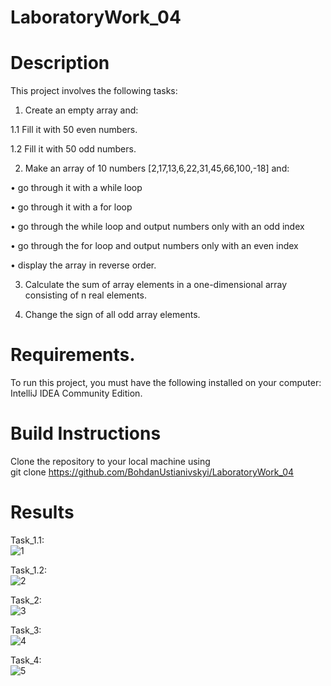 # LaboratoryWork_04
# Description
This project involves the following tasks:

1. Create an empty array and:

1.1 Fill it with 50 even numbers.

1.2 Fill it with 50 odd numbers.

2. Make an array of 10 numbers [2,17,13,6,22,31,45,66,100,-18] and:

• go through it with a while loop

• go through it with a for loop

• go through the while loop and output numbers only with an odd index

• go through the for loop and output numbers only with an even index

• display the array in reverse order.

3. Calculate the sum of array elements in a one-dimensional array consisting of n real elements.

4. Change the sign of all odd array elements.

# Requirements.
To run this project, you must have the following installed on your computer: IntelliJ IDEA Community Edition.

# Build Instructions
Clone the repository to your local machine using <br>
git clone https://github.com/BohdanUstianivskyi/LaboratoryWork_04

# Results

Task_1.1: <br>
![1](https://github.com/BohdanUstianivskyi/LaboratoryWork_04/assets/132481363/9767fb80-f0ac-4a43-9955-f002a7686be5)

Task_1.2: <br>
![2](https://github.com/BohdanUstianivskyi/LaboratoryWork_04/assets/132481363/2906ad1d-6c9b-4065-9d51-2ea5c711aff6)

Task_2: <br>
![3](https://github.com/BohdanUstianivskyi/LaboratoryWork_04/assets/132481363/9cdac730-9ff3-46e4-8fd2-9a2bba7b503d)

Task_3: <br>
![4](https://github.com/BohdanUstianivskyi/LaboratoryWork_04/assets/132481363/83c1ec1a-cf08-4169-b3c4-e5181c32bf52)

Task_4: <br>
![5](https://github.com/BohdanUstianivskyi/LaboratoryWork_04/assets/132481363/d5dd46e8-26bc-4490-aa12-7d940de3a938)



